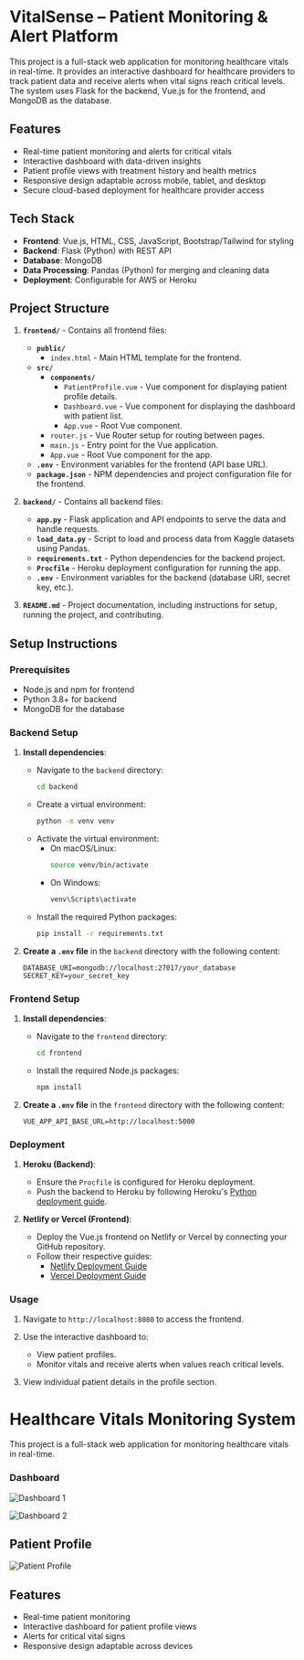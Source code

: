 # VitalSense – Patient Monitoring & Alert Platform

This project is a full-stack web application for monitoring healthcare vitals in real-time. It provides an interactive dashboard for healthcare providers to track patient data and receive alerts when vital signs reach critical levels. The system uses Flask for the backend, Vue.js for the frontend, and MongoDB as the database.

## Features
- Real-time patient monitoring and alerts for critical vitals
- Interactive dashboard with data-driven insights
- Patient profile views with treatment history and health metrics
- Responsive design adaptable across mobile, tablet, and desktop
- Secure cloud-based deployment for healthcare provider access

## Tech Stack
- **Frontend**: Vue.js, HTML, CSS, JavaScript, Bootstrap/Tailwind for styling
- **Backend**: Flask (Python) with REST API
- **Database**: MongoDB
- **Data Processing**: Pandas (Python) for merging and cleaning data
- **Deployment**: Configurable for AWS or Heroku

## Project Structure

1. **`frontend/`** - Contains all frontend files:
   - **`public/`**
     - `index.html` - Main HTML template for the frontend.
   - **`src/`**
     - **`components/`**
       - `PatientProfile.vue` - Vue component for displaying patient profile details.
       - `Dashboard.vue` - Vue component for displaying the dashboard with patient list.
       - `App.vue` - Root Vue component.
     - `router.js` - Vue Router setup for routing between pages.
     - `main.js` - Entry point for the Vue application.
     - `App.vue` - Root Vue component for the app.
   - **`.env`** - Environment variables for the frontend (API base URL).
   - **`package.json`** - NPM dependencies and project configuration file for the frontend.

2. **`backend/`** - Contains all backend files:
   - **`app.py`** - Flask application and API endpoints to serve the data and handle requests.
   - **`load_data.py`** - Script to load and process data from Kaggle datasets using Pandas.
   - **`requirements.txt`** - Python dependencies for the backend project.
   - **`Procfile`** - Heroku deployment configuration for running the app.
   - **`.env`** - Environment variables for the backend (database URI, secret key, etc.).

3. **`README.md`** - Project documentation, including instructions for setup, running the project, and contributing.
   
## Setup Instructions

### Prerequisites
- Node.js and npm for frontend
- Python 3.8+ for backend
- MongoDB for the database

### Backend Setup

1. **Install dependencies**:
   - Navigate to the `backend` directory:
     ```bash
     cd backend
     ```
   - Create a virtual environment:
     ```bash
     python -m venv venv
     ```
   - Activate the virtual environment:
     - On macOS/Linux:
       ```bash
       source venv/bin/activate
       ```
     - On Windows:
       ```bash
       venv\Scripts\activate
       ```
   - Install the required Python packages:
     ```bash
     pip install -r requirements.txt
     ```

2. **Create a `.env` file** in the `backend` directory with the following content:
   ```plaintext
   DATABASE_URI=mongodb://localhost:27017/your_database
   SECRET_KEY=your_secret_key
### Frontend Setup

1. **Install dependencies**:
   - Navigate to the `frontend` directory:
     ```bash
     cd frontend
     ```
   - Install the required Node.js packages:
     ```bash
     npm install
     ```

2. **Create a `.env` file** in the `frontend` directory with the following content:
   ```plaintext
   VUE_APP_API_BASE_URL=http://localhost:5000

### Deployment

1. **Heroku (Backend)**:
   - Ensure the `Procfile` is configured for Heroku deployment.
   - Push the backend to Heroku by following Heroku's [Python deployment guide](https://devcenter.heroku.com/articles/getting-started-with-python).
   
2. **Netlify or Vercel (Frontend)**:
   - Deploy the Vue.js frontend on Netlify or Vercel by connecting your GitHub repository.
   - Follow their respective guides:
     - [Netlify Deployment Guide](https://docs.netlify.com/site-deploys/create-deploys/)
     - [Vercel Deployment Guide](https://vercel.com/docs)

### Usage

1. Navigate to `http://localhost:8080` to access the frontend.

2. Use the interactive dashboard to:
   - View patient profiles.
   - Monitor vitals and receive alerts when values reach critical levels.

3. View individual patient details in the profile section.

# Healthcare Vitals Monitoring System

This project is a full-stack web application for monitoring healthcare vitals in real-time.

### Dashboard 
![Dashboard 1](https://github.com/ananya-77/health-management-system/blob/main/preview/d_1.jpg?raw=true)

![Dashboard 2](https://github.com/ananya-77/health-management-system/blob/main/preview/d_2.jpg?raw=true)

## Patient Profile
![Patient Profile](https://github.com/ananya-77/health-management-system/blob/main/preview/pp.jpg?raw=true)

## Features
- Real-time patient monitoring
- Interactive dashboard for patient profile views
- Alerts for critical vital signs
- Responsive design adaptable across devices








